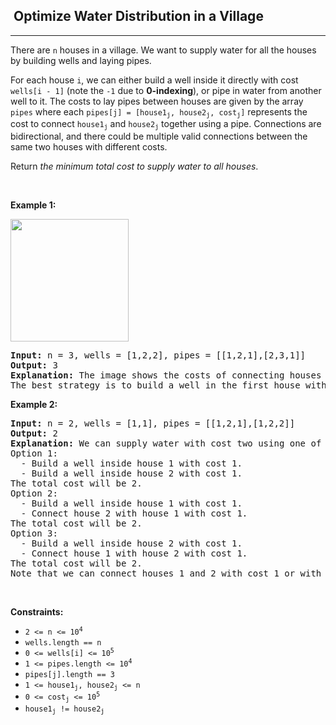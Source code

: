 <h2>  Optimize Water Distribution in a Village</h2><hr><div style="user-select: auto;"><p style="user-select: auto;">There are <code style="user-select: auto;">n</code> houses in a village. We want to supply water for all the houses by building wells and laying pipes.</p>

<p style="user-select: auto;">For each house <code style="user-select: auto;">i</code>, we can either build a well inside it directly with cost <code style="user-select: auto;">wells[i - 1]</code> (note the <code style="user-select: auto;">-1</code> due to <strong style="user-select: auto;">0-indexing</strong>), or pipe in water from another well to it. The costs to lay pipes between houses are given by the array <code style="user-select: auto;">pipes</code> where each <code style="user-select: auto;">pipes[j] = [house1<sub style="user-select: auto;">j</sub>, house2<sub style="user-select: auto;">j</sub>, cost<sub style="user-select: auto;">j</sub>]</code> represents the cost to connect <code style="user-select: auto;">house1<sub style="user-select: auto;">j</sub></code> and <code style="user-select: auto;">house2<sub style="user-select: auto;">j</sub></code> together using a pipe. Connections are bidirectional, and there could be multiple valid connections between the same two houses with different costs.</p>

<p style="user-select: auto;">Return <em style="user-select: auto;">the minimum total cost to supply water to all houses</em>.</p>

<p style="user-select: auto;">&nbsp;</p>
<p style="user-select: auto;"><strong style="user-select: auto;">Example 1:</strong></p>
<img alt="" src="https://assets.leetcode.com/uploads/2019/05/22/1359_ex1.png" style="width: 189px; height: 196px; user-select: auto;">
<pre style="user-select: auto;"><strong style="user-select: auto;">Input:</strong> n = 3, wells = [1,2,2], pipes = [[1,2,1],[2,3,1]]
<strong style="user-select: auto;">Output:</strong> 3
<strong style="user-select: auto;">Explanation:</strong> The image shows the costs of connecting houses using pipes.
The best strategy is to build a well in the first house with cost 1 and connect the other houses to it with cost 2 so the total cost is 3.
</pre>

<p style="user-select: auto;"><strong style="user-select: auto;">Example 2:</strong></p>

<pre style="user-select: auto;"><strong style="user-select: auto;">Input:</strong> n = 2, wells = [1,1], pipes = [[1,2,1],[1,2,2]]
<strong style="user-select: auto;">Output:</strong> 2
<strong style="user-select: auto;">Explanation:</strong> We can supply water with cost two using one of the three options:
Option 1:
  - Build a well inside house 1 with cost 1.
  - Build a well inside house 2 with cost 1.
The total cost will be 2.
Option 2:
  - Build a well inside house 1 with cost 1.
  - Connect house 2 with house 1 with cost 1.
The total cost will be 2.
Option 3:
  - Build a well inside house 2 with cost 1.
  - Connect house 1 with house 2 with cost 1.
The total cost will be 2.
Note that we can connect houses 1 and 2 with cost 1 or with cost 2 but we will always choose <strong style="user-select: auto;">the cheapest option</strong>. 
</pre>

<p style="user-select: auto;">&nbsp;</p>
<p style="user-select: auto;"><strong style="user-select: auto;">Constraints:</strong></p>

<ul style="user-select: auto;">
	<li style="user-select: auto;"><code style="user-select: auto;">2 &lt;= n &lt;= 10<sup style="user-select: auto;">4</sup></code></li>
	<li style="user-select: auto;"><code style="user-select: auto;">wells.length == n</code></li>
	<li style="user-select: auto;"><code style="user-select: auto;">0 &lt;= wells[i] &lt;= 10<sup style="user-select: auto;">5</sup></code></li>
	<li style="user-select: auto;"><code style="user-select: auto;">1 &lt;= pipes.length &lt;= 10<sup style="user-select: auto;">4</sup></code></li>
	<li style="user-select: auto;"><code style="user-select: auto;">pipes[j].length == 3</code></li>
	<li style="user-select: auto;"><code style="user-select: auto;">1 &lt;= house1<sub style="user-select: auto;">j</sub>, house2<sub style="user-select: auto;">j</sub> &lt;= n</code></li>
	<li style="user-select: auto;"><code style="user-select: auto;">0 &lt;= cost<sub style="user-select: auto;">j</sub> &lt;= 10<sup style="user-select: auto;">5</sup></code></li>
	<li style="user-select: auto;"><code style="user-select: auto;">house1<sub style="user-select: auto;">j</sub> != house2<sub style="user-select: auto;">j</sub></code></li>
</ul>
</div>
